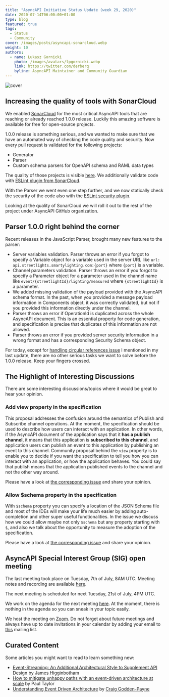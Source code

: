 ```yaml
---
title: "AsyncAPI Initiative Status Update (week 29, 2020)"
date: 2020-07-14T06:00:00+01:00
type: blog
featured: true
tags:
  - Status
  - Community
cover: /images/posts/asyncapi-sonarcloud.webp
weight: 10
authors:
  - name: Lukasz Gornicki
    photo: /images/avatars/lpgornicki.webp
    link: https://twitter.com/derberq
    byline: AsyncAPI Maintainer and Community Guardian
---
```


![cover](/images/posts/asyncapi-sonarcloud.webp)

## Increasing the quality of tools with SonarCloud

We enabled [SonarCloud](https://sonarcloud.io) for the most critical AsyncAPI tools that are reaching or already reached 1.0.0 release. Luckily this amazing software is available for free for open-source projects.

1.0.0 release is something serious, and we wanted to make sure that we have an automated way of checking the code quality and security. Now every pull request is validated for the following projects:

- Generator
- Parser
- Custom schema parsers for OpenAPI schema and RAML data types

The quality of those projects is visible [here](https://sonarcloud.io/organizations/asyncapi/projects). We additionally validate code with [ESLint plugin from SonarCloud](https://github.com/SonarSource/eslint-plugin-sonarjs). 

With the Parser we went even one step further, and we now statically check the security of the code also with the [ESLint security plugin](https://github.com/nodesecurity/eslint-plugin-security).

Looking at the quality of SonarCloud we will roll it out to the rest of the project under AsyncAPI GitHub organization.

## Parser 1.0.0 right behind the corner

Recent releases in the JavaScript Parser, brought many new features to the parser:

- Server variables validation. Parser throws an error if you forgot to specify a Variable object for a variable used in the server URL like `url: api.streetlights.smartylighting.com:{port}` where `{port}` is a variable.
- Channel parameters validation. Parser throws an error if you forgot to specify a Parameter object for a parameter used in the channel name like `event/{streetlightId}/lighting/measured` where `{streetlightId}` is a parameter.
- We added missing validation of the payload provided with the AsyncAPI schema format. In the past, when you provided a message payload information in Components object, it was correctly validated, but not if you provided this information directly under the channel.
- Parser throws an error if OperationId is duplicated across the whole AsyncAPI document. This is an essential property for code generation, and specification is precise that duplicates of this information are not allowed.
- Parser throws an error if you provided server security information in a wrong format and has a corresponding Security Schema object.

For today, except for [handling circular references issue](https://www.asyncapi.com/blog/status-update-27-20/#circular-references) I mentioned in my last update, there are no other serious tasks we want to solve before the 1.0.0 release. Keep your fingers crossed.

## The Highlight of Interesting Discussions

There are some interesting discussions/topics where it would be great to hear your opinion.

### Add view property in the specification

This proposal addresses the confusion around the semantics of Publish and Subscribe channel operations. At the moment, the specification should be used to describe how users can interact with an application. In other words, if the AsyncAPI document of the application says that it **has a publish channel**, it means that this application is **subscribed to this channel**, and application users can publish an event to this application by publishing an event to this channel. Community proposal behind the `view` property is to enable you to decide if you want the specification to tell you how you can interact with an application, or how the application behaves. You could say that publish means that the application published events to the channel and not the other way around. 

Please have a look at [the corresponding issue](https://github.com/asyncapi/asyncapi/issues/390) and share your opinion.

### Allow $schema property in the specification

With `$schema` property you can specify a location of the JSON Schema file and most of the IDEs will make your life much easier by adding auto-completion and other super useful functionalities. In the issue we discuss how we could allow maybe not only `$schema` but any property starting with `$`, and also we talk about the opportunity to measure the adoption of the specification. 

Please have a look at [the corresponding issue](https://github.com/asyncapi/asyncapi/issues/377) and share your opinion.

## AsyncAPI Special Interest Group (SIG) open meeting

The last meeting took place on Tuesday, 7th of July, 8AM UTC. Meeting notes and recording are available [here](https://github.com/asyncapi/asyncapi/issues/401).

The next meeting is scheduled for next Tuesday, 21st of July, 4PM UTC. 

We work on the agenda for the next meeting [here](https://github.com/asyncapi/asyncapi/issues/404). At the moment, there is nothing in the agenda so you can sneak in your topic easily. 

We host the meeting on [Zoom](https://zoom.us/j/165106914). Do not forget about future meetings and always have up to date invitations in your calendar by adding your email to [this](https://groups.google.com/forum/#!forum/asyncapi-users) mailing list.

## Curated Content

Some articles you might want to read to learn something new:

- [Event-Streaming: An Additional Architectural Style to Supplement API Design](https://www.asyncapi.com/blog/event-streaming-an-additional-architectural-style-to-suplement-api-design/) by [James Higginbotham](https://twitter.com/launchany)
- [How to mitigate unhappy paths with an event-driven architecture at scale](https://blogs.mulesoft.com/dev/design-dev/event-driven-architecture-for-unhappy-paths/) by Paul Taylor
- [Understanding Event Driven Architecture](https://hackernoon.com/understanding-event-driven-architecture-ub1k3umo) by [Craig Godden-Payne](https://twitter.com/DigitalBeardy)